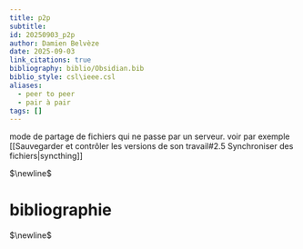 ```yaml
---
title: p2p
subtitle:
id: 20250903_p2p
author: Damien Belvèze
date: 2025-09-03
link_citations: true
bibliography: biblio/Obsidian.bib
biblio_style: csl\ieee.csl
aliases:
  - peer to peer
  - pair à pair
tags: []
---
```

mode de partage de fichiers qui ne passe par un serveur. 
voir par exemple [[Sauvegarder et contrôler les versions de son travail#2.5 Synchroniser des fichiers|syncthing]]



$\newline$
# bibliographie
$\newline$






